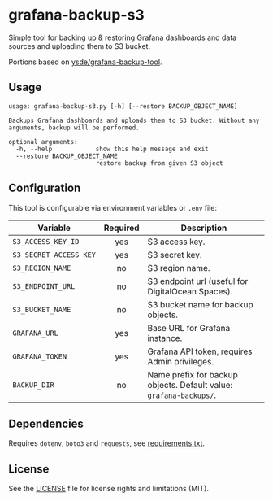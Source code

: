# grafana-backup-s3

Simple tool for backing up & restoring Grafana dashboards and data sources and uploading them to S3 bucket.

Portions based on [ysde/grafana-backup-tool].

## Usage
```
usage: grafana-backup-s3.py [-h] [--restore BACKUP_OBJECT_NAME]

Backups Grafana dashboards and uploads them to S3 bucket. Without any
arguments, backup will be performed.

optional arguments:
  -h, --help            show this help message and exit
  --restore BACKUP_OBJECT_NAME
                        restore backup from given S3 object
```

## Configuration

This tool is configurable via environment variables or `.env` file:

Variable | Required | Description
---------|:--------:|------------
`S3_ACCESS_KEY_ID` | yes | S3 access key.
`S3_SECRET_ACCESS_KEY` | yes | S3 secret key.
`S3_REGION_NAME` | no | S3 region name.
`S3_ENDPOINT_URL` | no | S3 endpoint url (useful for DigitalOcean Spaces).
`S3_BUCKET_NAME` | no | S3 bucket name for backup objects.
`GRAFANA_URL` | yes | Base URL for Grafana instance.
`GRAFANA_TOKEN` | yes | Grafana API token, requires Admin privileges.
`BACKUP_DIR` | no | Name prefix for backup objects. Default value: `grafana-backups/`.

## Dependencies

Requires `dotenv`, `boto3` and `requests`, see [requirements.txt](requirements.txt).

## License

See the [LICENSE] file for license rights and limitations (MIT).

[LICENSE]: https://github.com/SoftwareMansion/grafana-backup-s3/blob/master/LICENSE.txt

[ysde/grafana-backup-tool]: https://github.com/ysde/grafana-backup-tool
